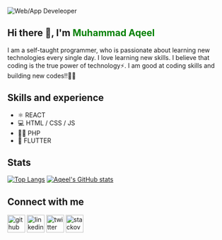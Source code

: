 ![Web/App Develeoper](https://media-exp1.licdn.com/dms/image/C4D16AQFXw1ADCHw2hg/profile-displaybackgroundimage-shrink_200_800/0/1653202359333?e=1666828800&v=beta&t=JoLAeuiZJSyHFzH9LfCFaoGhbIpWLjm4vrS_os1CoMI)

## Hi there 👋, I'm <span style="color: green">Muhammad Aqeel</span>
I am a self-taught programmer, who is passionate about learning new technologies every single day. I love learning new skills. I believe that coding is the true power of technology⚡. I am good at coding skills and building new codes!!👨‍💻

## Skills and experience
- ⚛ REACT 
- 💻 HTML / CSS / JS
- 👨‍💻 PHP 
- 📱 FLUTTER

## Stats
 [![Top Langs](https://github-readme-stats.vercel.app/api/top-langs/?username=muhammadaqeel7)](https://github.com/muhammadaqeel7/github-readme-stats) [![Aqeel's GitHub stats](https://github-readme-stats.vercel.app/api?username=muhammadaqeel7)](https://github.com/muhammadaqeel7/github-readme-stats)

## Connect with me
[<img src='https://cdn.jsdelivr.net/npm/simple-icons@3.0.1/icons/github.svg' alt='github' height='40'>](https://github.com/muhammadaqeel7)  [<img src='https://cdn.jsdelivr.net/npm/simple-icons@3.0.1/icons/linkedin.svg' alt='linkedin' height='40'>](https://www.linkedin.com/in/muhammad-aqeel-8852b9213/)  [<img src='https://cdn.jsdelivr.net/npm/simple-icons@3.0.1/icons/twitter.svg' alt='twitter' height='40'>](https://twitter.com/MuhammadAqeel_)  [<img src='https://cdn.jsdelivr.net/npm/simple-icons@3.0.1/icons/stackoverflow.svg' alt='stackoverflow' height='40'>](https://stackoverflow.com/users/muhammad-aqeel)  


<!---
muhammadaqeel7/muhammadaqeel7 is a ✨ special ✨ repository because its `README.md` (this file) appears on your GitHub profile.
You can click the Preview link to take a look at your changes.
--->
